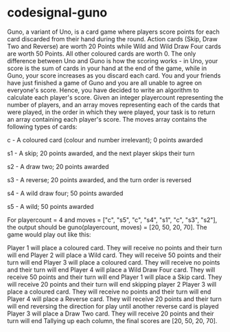 # codesignal-guno

Guno, a variant of Uno, is a card game where players score points for each card discarded from their hand during the round. Action cards (Skip, Draw Two and Reverse) are worth 20 Points while Wild and Wild Draw Four cards are worth 50 Points. All other coloured cards are worth 0. The only difference between Uno and Guno is how the scoring works - in Uno, your score is the sum of cards in your hand at the end of the game, while in Guno, your score increases as you discard each card.
You and your friends have just finished a game of Guno and you are all unable to agree on everyone's score. Hence, you have decided to write an algorithm to calculate each player's score.
Given an integer playercount representing the number of players, and an array moves representing each of the cards that were played, in the order in which they were played, your task is to return an array containing each player's score.
The moves array contains the following types of cards:

c - A coloured card (colour and number irrelevant); 0 points awarded

s1 - A skip; 20 points awarded, and the next player skips their turn

s2 - A draw two; 20 points awarded

s3 - A reverse; 20 points awarded, and the turn order is reversed

s4 - A wild draw four; 50 points awarded

s5 - A wild; 50 points awarded


For playercount = 4 and moves = ["c", "s5", "c", "s4", "s1", "c", "s3", "s2"], the output should be guno(playercount, moves) = [20, 50, 20, 70].
The game would play out like this:


Player 1 will place a coloured card. They will receive no points and their turn will end
Player 2 will place a Wild card. They will receive 50 points and their turn will end
Player 3 will place a coloured card. They will receive no points and their turn will end
Player 4 will place a Wild Draw Four card. They will receive 50 points and their turn will end
Player 1 will place a Skip card. They will receive 20 points and their turn will end skipping player 2
Player 3 will place a coloured card. They will receive no points and their turn will end
Player 4 will place a Reverse card. They will receive 20 points and their turn will end reversing the direction for play until another reverse card is played
Player 3 will place a Draw Two card. They will receive 20 points and their turn will end
Tallying up each column, the final scores are [20, 50, 20, 70].
